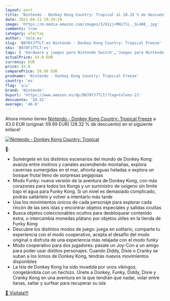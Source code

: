 ```yaml
---
layout: post
title: 'Nintendo - Donkey Kong Country: Tropical al 28.32 % de descuento'
date: 2021-04-11 19:29:29
image: 'https://m.media-amazon.com/images/I/61zj+MHiTlL._SL400_.jpg'
comments: true
category: ofertas
author: 'tole.es'
slug: 'B078YJ7TLT-es Nintendo - Donkey Kong Country: Tropical Freeze'
sku: 'B078YJ7TLT-es'
tags: [ 'Hardware y juegos para Nintendo Switch','Juegos para Nintendo Switch','Videojuegos','nintendo', ]
actualPrice: 43.0 EUR
currency: EUR
price: 43.0
comparePrice: 59.99 EUR
prodname: 'Nintendo - Donkey Kong Country: Tropical Freeze'
country: 'es'
flag: '🇪🇸'
brand: 'Nintendo'
buyurl: 'https://www.amazon.es/dp/B078YJ7TLT/?tag=tolees-21'
descuento: '28.32'
average: '46.8'
---
```


Ahora mismo tienes [Nintendo - Donkey Kong Country: Tropical Freeze](https://www.amazon.es/dp/B078YJ7TLT/?tag=tolees-21) a 43.0 EUR (original: 59.99 EUR) (28.32 %  de descuento) en el siguiente enlace!

[![Nintendo - Donkey Kong Country: Tropical](https://m.media-amazon.com/images/I/61zj+MHiTlL._SL400_.jpg)](https://www.amazon.es/dp/B078YJ7TLT/?tag=tolees-21)

🔎:

- Sumérgete en los distintos escenarios del mundo de Donkey Kong: avanza entre molinos y canales ascendiendo montañas, explora cavernas sumergidas en el mar, afronta aguas heladas o explora un bosque frutal lleno de sorpresas pegajosas
- Modo Funky: nueva versión de la aventura de Donkey Kong, con más corazones para todos los Kongs y un suministro de oxígeno sin límite bajo el agua para Funky Kong. Si un nivel es demasiado complicado, podrás saltártelo y volver a intentarlo más tarde
- Usa los movimientos únicos de cada personaje para explorar cada rincón de las seis islas y encontrar objetos especiales y salidas ocultas
- Busca objetos coleccionables ocultos para desbloquear contenido extra, o intercambia monedas plátano por objetos útiles en la tienda de Funky Kong
- Descubre los distintos modos de juego: juega en solitario, comparte tu experiencia con el modo cooperativo, acepta el desafío del modo original o disfruta de una experiencia más relajada con el modo funky
- Modo cooperativo para dos jugadores: pásale un Joy-Con a un amigo para poder usar distitos personajes. Cuando Diddy, Dixie o Cranky se suban a los lomos de Donkey Kong, tendrás nuevos movimientos disponibles
- La Isla de Donkey Kong ha sido invadida por unos vikingos, congelándola con un hechizo. Únete a Donkey, Funky, Diddy, Dixie y Cranky Kong en una aventura en la que tendrán que nadar, volar entre lianas, saltar y surfear para recuperar su isla

[🛒 Visítala!!!](https://www.amazon.es/dp/B078YJ7TLT/?tag=tolees-21)
